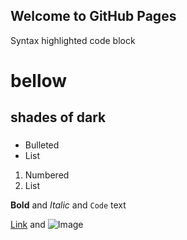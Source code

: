 ## Welcome to GitHub Pages

Syntax highlighted code block

# bellow
## shades of dark
### 

- Bulleted
- List

1. Numbered
2. List

**Bold** and _Italic_ and `Code` text

[Link](url) and ![Image](src)
```
